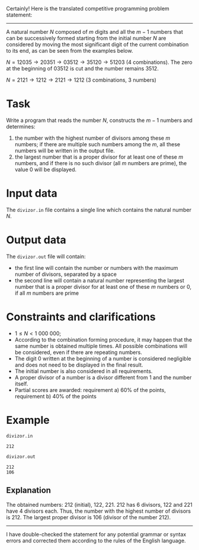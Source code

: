 Certainly! Here is the translated competitive programming problem statement:

---

A natural number $N$ composed of $m$ digits and all the $m - 1$ numbers that can be successively formed starting from the initial number $N$ are considered by moving the most significant digit of the current combination to its end, as can be seen from the examples below.

$N = 12035 \rightarrow 20351 \rightarrow 03512 \rightarrow 35120 \rightarrow 51203$ ($4$ combinations). The zero at the beginning of $03512$ is cut and the number remains $3512$.

$N = 2121 \rightarrow 1212 \rightarrow 2121 \rightarrow 1212$ ($3$ combinations, $3$ numbers)

# Task

Write a program that reads the number $N$, constructs the $m - 1$ numbers and determines:

1. the number with the highest number of divisors among these $m$ numbers; if there are multiple such numbers among the $m$, all these numbers will be written in the output file.
2. the largest number that is a proper divisor for at least one of these $m$ numbers, and if there is no such divisor (all $m$ numbers are prime), the value $0$ will be displayed.

# Input data

The `divizor.in` file contains a single line which contains the natural number $N$.

# Output data

The `divizor.out` file will contain:

* the first line will contain the number or numbers with the maximum number of divisors, separated by a space
* the second line will contain a natural number representing the largest number that is a proper divisor for at least one of these $m$ numbers or $0$, if all $m$ numbers are prime

# Constraints and clarifications

* $1 \leq N < 1 \ 000 \ 000$;
* According to the combination forming procedure, it may happen that the same number is obtained multiple times. All possible combinations will be considered, even if there are repeating numbers.
* The digit $0$ written at the beginning of a number is considered negligible and does not need to be displayed in the final result.
* The initial number is also considered in all requirements.
* A proper divisor of a number is a divisor different from $1$ and the number itself.
* Partial scores are awarded: requirement a) 60% of the points, requirement b) 40% of the points

# Example

`divizor.in`
```
212
```

`divizor.out`
```
212
106
```

## Explanation

The obtained numbers: $212$ (initial), $122$, $221$. $212$ has $6$ divisors, $122$ and $221$ have $4$ divisors each. Thus, the number with the highest number of divisors is $212$. The largest proper divisor is $106$ (divisor of the number $212$).

---

I have double-checked the statement for any potential grammar or syntax errors and corrected them according to the rules of the English language.